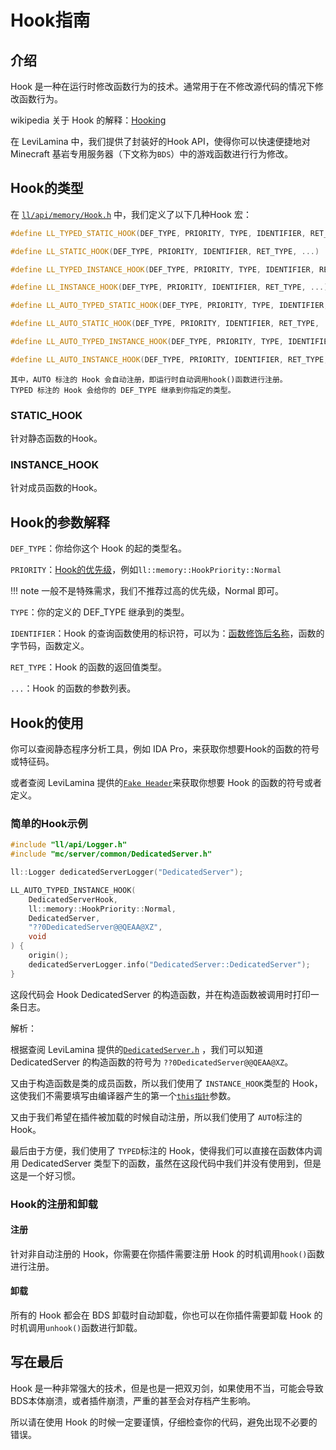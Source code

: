 # Hook指南

## 介绍
Hook 是一种在运行时修改函数行为的技术。通常用于在不修改源代码的情况下修改函数行为。

wikipedia 关于 Hook 的解释：[Hooking](https://en.wikipedia.org/wiki/Hooking)

在 LeviLamina 中，我们提供了封装好的Hook API，使得你可以快速便捷地对 Minecraft 基岩专用服务器（下文称为```BDS```）中的游戏函数进行行为修改。

## Hook的类型

在 [```ll/api/memory/Hook.h```](https://github.com/LiteLDev/LeviLamina/blob/develop/src/ll/api/memory/Hook.h#L180C1-L180C1) 中，我们定义了以下几种Hook 宏：

```cpp
#define LL_TYPED_STATIC_HOOK(DEF_TYPE, PRIORITY, TYPE, IDENTIFIER, RET_TYPE, ...)

#define LL_STATIC_HOOK(DEF_TYPE, PRIORITY, IDENTIFIER, RET_TYPE, ...)

#define LL_TYPED_INSTANCE_HOOK(DEF_TYPE, PRIORITY, TYPE, IDENTIFIER, RET_TYPE, ...)

#define LL_INSTANCE_HOOK(DEF_TYPE, PRIORITY, IDENTIFIER, RET_TYPE, ...)

#define LL_AUTO_TYPED_STATIC_HOOK(DEF_TYPE, PRIORITY, TYPE, IDENTIFIER, RET_TYPE, ...)

#define LL_AUTO_STATIC_HOOK(DEF_TYPE, PRIORITY, IDENTIFIER, RET_TYPE, ...)

#define LL_AUTO_TYPED_INSTANCE_HOOK(DEF_TYPE, PRIORITY, TYPE, IDENTIFIER, RET_TYPE, ...)

#define LL_AUTO_INSTANCE_HOOK(DEF_TYPE, PRIORITY, IDENTIFIER, RET_TYPE, ...)
```

```
其中，AUTO 标注的 Hook 会自动注册，即运行时自动调用hook()函数进行注册。
TYPED 标注的 Hook 会给你的 DEF_TYPE 继承到你指定的类型。
```

### STATIC_HOOK
针对静态函数的Hook。

### INSTANCE_HOOK
针对成员函数的Hook。

## Hook的参数解释
```DEF_TYPE```：你给你这个 Hook 的起的类型名。

```PRIORITY```：[Hook的优先级](https://github.com/LiteLDev/LeviLamina/blob/develop/src/ll/api/memory/Hook.h#L73)，例如```ll::memory::HookPriority::Normal```

!!! note
    一般不是特殊需求，我们不推荐过高的优先级，Normal 即可。

```TYPE```：你的定义的 DEF_TYPE 继承到的类型。

```IDENTIFIER```：Hook 的查询函数使用的标识符，可以为：[函数修饰后名称](https://learn.microsoft.com/zh-cn/cpp/build/reference/decorated-names?view=msvc-170)，函数的字节码，函数定义。

```RET_TYPE```：Hook 的函数的返回值类型。

```...```：Hook 的函数的参数列表。

## Hook的使用
你可以查阅静态程序分析工具，例如 IDA Pro，来获取你想要Hook的函数的符号或特征码。

或者查阅 LeviLamina 提供的[```Fake Header```](https://github.com/LiteLDev/LeviLamina/tree/develop/src/mc)来获取你想要 Hook 的函数的符号或者定义。

### 简单的Hook示例
```cpp
#include "ll/api/Logger.h"
#include "mc/server/common/DedicatedServer.h"

ll::Logger dedicatedServerLogger("DedicatedServer");

LL_AUTO_TYPED_INSTANCE_HOOK(
    DedicatedServerHook,
    ll::memory::HookPriority::Normal,
    DedicatedServer,
    "??0DedicatedServer@@QEAA@XZ",
    void
) {
    origin();
    dedicatedServerLogger.info("DedicatedServer::DedicatedServer");
}
```
这段代码会 Hook DedicatedServer 的构造函数，并在构造函数被调用时打印一条日志。

解析：

根据查阅 LeviLamina 提供的[```DedicatedServer.h```](https://github.com/LiteLDev/LeviLamina/blob/cccef6a0307cdcd89342d25f4826271ac298b6a8/src/mc/server/common/DedicatedServer.h#L59C31-L59C32) ，我们可以知道 DedicatedServer 的构造函数的符号为 ```??0DedicatedServer@@QEAA@XZ```。

又由于构造函数是类的成员函数，所以我们使用了 ```INSTANCE_HOOK```类型的 Hook，这使我们不需要填写由编译器产生的第一个[```this指针```](https://zh.cppreference.com/w/cpp/language/this)参数。

又由于我们希望在插件被加载的时候自动注册，所以我们使用了 ```AUTO```标注的 Hook。

最后由于方便，我们使用了 ```TYPED```标注的 Hook，使得我们可以直接在函数体内调用 DedicatedServer 类型下的函数，虽然在这段代码中我们并没有使用到，但是这是一个好习惯。

### Hook的注册和卸载

#### 注册
针对非自动注册的 Hook，你需要在你插件需要注册 Hook 的时机调用```hook()```函数进行注册。

#### 卸载
所有的 Hook 都会在 BDS 卸载时自动卸载，你也可以在你插件需要卸载 Hook 的时机调用```unhook()```函数进行卸载。

## 写在最后

Hook 是一种非常强大的技术，但是也是一把双刃剑，如果使用不当，可能会导致BDS本体崩溃，或者插件崩溃，严重的甚至会对存档产生影响。

所以请在使用 Hook 的时候一定要谨慎，仔细检查你的代码，避免出现不必要的错误。

